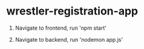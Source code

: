 # wrestler-registration-app

1. Navigate to frontend, run 'npm start'

2. Navigate to backend, run 'nodemon app.js'